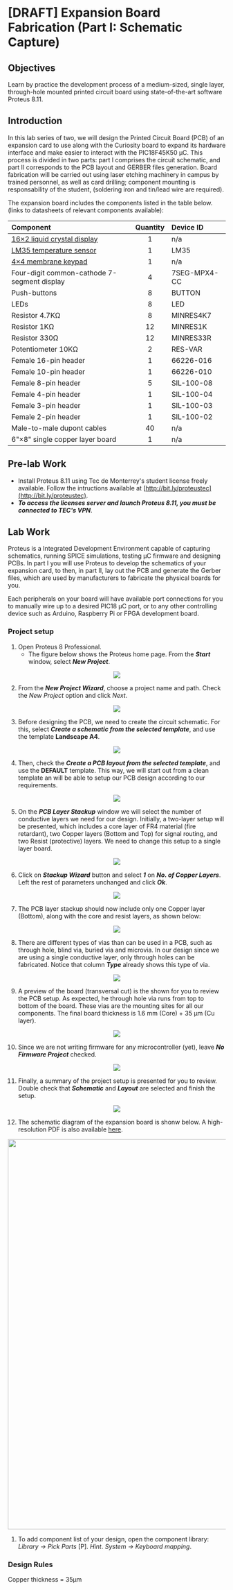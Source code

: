 # [DRAFT] Expansion Board Fabrication (Part I: Schematic Capture)

## Objectives
Learn by practice the development process of a medium-sized, single layer, through-hole mounted printed circuit board using state-of-the-art software Proteus 8.11.

## Introduction 
In this lab series of two, we will design the Printed Circuit Board (PCB) of an expansion card to use along with the Curiosity board to expand its hardware interface and make easier to interact with the PIC18F45K50 &mu;C. This process is divided in two parts: part I comprises the circuit schematic, and part II corresponds to the PCB layout and GERBER files generation. Board fabrication will be carried out using laser etching machinery in campus by trained personnel, as well as card drilling; component mounting is responsability of the student, (soldering iron and tin/lead wire are required).

The expansion board includes the components listed in the table below. (links to datasheets of relevant components available):

<div align="center">

Component | Quantity | Device ID
:---   | :---: | :---
[16×2 liquid crystal display](https://www.sparkfun.com/datasheets/LCD/HD44780.pdf) | 1 | n/a
[LM35 temperature sensor](https://www.ti.com/lit/ds/symlink/lm35.pdf)     | 1 | LM35
[4×4 membrane keypad](https://circuitdigest.com/microcontroller-projects/4x4-keypad-interfacing-with-pic16f877a)         | 1 | n/a
Four-digit common-cathode 7-segment display          | 4 | 7SEG-MPX4-CC
Push-buttons                | 8 | BUTTON
LEDs                        | 8 | LED
Resistor 4.7KΩ | 8  | MINRES4K7
Resistor 1KΩ   | 12 | MINRES1K
Resistor 330Ω  | 12 | MINRES33R
Potentiometer 10KΩ | 2 | RES-VAR
Female 16-pin header | 1 | 66226-016
Female 10-pin header | 1 | 66226-010
Female 8-pin header | 5 | SIL-100-08
Female 4-pin header | 1 | SIL-100-04
Female 3-pin header | 1 | SIL-100-03
Female 2-pin header | 1 | SIL-100-02
Male-to-male dupont cables | 40 | n/a
6"×8" single copper layer board | 1 | n/a

</div>

## Pre-lab Work
* Install Proteus 8.11 using Tec de Monterrey's student license freely available. Follow the intructions available at [http://bit.ly/proteustec](http://bit.ly/proteustec). 
* _**To access the licenses server and launch Proteus 8.11, you must be connected to TEC's VPN**_. 

## Lab Work
Proteus is a Integrated Development Environment capable of capturing schematics, running SPICE simulations, testing &mu;C firmware and designing PCBs. In part I you will use Proteus to develop the schematics of your expansion card, to then, in part II, lay out the PCB and generate the Gerber files, which are used by manufacturers to fabricate the physical boards for you.

Each peripherals on your board will have available port connections for you to manually wire up to a desired PIC18 &mu;C port, or to any other controlling device such as Arduino, Raspberry Pi or FPGA development board. 

### **Project setup**
1. Open Proteus 8 Professional. 
   * The figure below shows the Proteus home page. From the __*Start*__ window, select __*New Project*__. 
<p align="center">
  <img src="img/home_page.PNG">

2. From the __*New Project Wizard*__, choose a project name and path. Check the *New Project* option and click *Next*. 
</p>
<p align="center">
  <img src="img/Start.PNG">
</p>

3. Before designing the PCB, we need to create the circuit schematic. For this, select __*Create a schematic from the selected template*__, and use the template __Landscape A4__.
<p align="center">
  <img src="img/schematic_design.PNG">
</p>

4. Then, check the __*Create a PCB layout from the selected template*__, and use the __DEFAULT__ template. This way, we will start out from a clean template an will be able to setup our PCB design according to our requirements. 
<p align="center">
  <img src="img/PCB_layout.PNG">
</p>

5. On the __*PCB Layer Stackup*__ window we will select the number of conductive layers we need for our design. Initially, a two-layer setup will be presented, which includes a core layer of FR4 material (fire retardant), two Copper layers (Bottom and Top) for signal routing, and two Resist (protective) layers. We need to change this setup to a single layer board.
<p align="center">
  <img src="img/stackup_2l.PNG">
</p>

6. Click on __*Stackup Wizard*__ button and select __*1*__ on __*No. of Copper Layers*__. Left the rest of parameters unchanged and click __*Ok*__.
<p align="center">
  <img src="img/stackup_wizard.PNG">
</p>

7. The PCB layer stackup should now include only one Copper layer (Bottom), along with the core and resist layers, as shown below:
<p align="center">
  <img src="img/stackup.PNG">
</p>

8. There are different types of vias than can be used in a PCB, such as through hole, blind via, buried via and microvia. In our design since we are using a single conductive layer, only through holes can be fabricated. Notice that column __*Type*__ already shows this type of via. 
<p align="center">
  <img src="img/drill_pairs.PNG">
</p>

9. A preview of the board (transversal cut) is the shown for you to review the PCB setup. As expected, he through hole via runs from top to bottom of the board. These vias are the mounting sites for all our components. The final board thickness is 1.6 mm (Core) + 35 &mu;m (Cu layer).
<p align="center">
  <img src="img/board_preview.PNG">
</p>

10. Since we are not writing firmware for any microcontroller (yet), leave __*No Firmware Project*__ checked.
<p align="center">
  <img src="img/firmware.PNG">
</p>

11. Finally, a summary of the project setup is presented for you to review. Double check that __*Schematic*__ and __*Layout*__ are selected and finish the setup. 
<p align="center">
  <img src="img/summary.PNG">
</p>

12. The schematic diagram of the expansion board is shonw below. A high-resolution PDF is also available [here](EXBOARD-PIC18.pdf). 

<p align="center">
  <img width=900 src="img/schematic_diagram.png">
</p>



1. To add component list of your design, open the component library: *Library → Pick Parts* [P].
*Hint*. *System → Keyboard mapping*.
### Design Rules
Copper thickness = 35&mu;m




